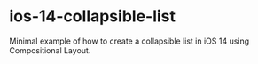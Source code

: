 # ios-14-collapsible-list

Minimal example of how to create a collapsible list in iOS 14 using Compositional Layout.
